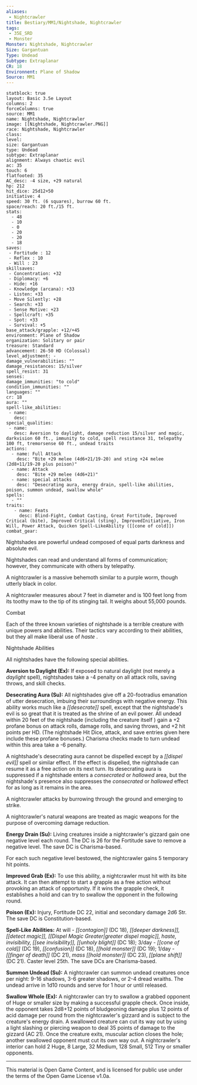```yaml
---
aliases:
 - Nightcrawler
title: Bestiary/MM1/Nightshade, Nightcrawler
tags: 
 - 35E_SRD
 - Monster
Monster: Nightshade, Nightcrawler
Size: Gargantuan
Type: Undead
Subtype: Extraplanar
CR: 18
Environnent: Plane of Shadow
Source: MM1
---
```


```statblock
statblock: true
layout: Basic 3.5e Layout
columns: 2
forceColumns: true
source: MM1 
name: Nightshade, Nightcrawler
image: [[Nightshade, Nightcrawler.PNG]]
race: Nightshade, Nightcrawler
class: 
level: 
size: Gargantuan
type: Undead
subtype: Extraplanar
alignment: Always chaotic evil
ac: 35
touch: 6
flatfooted: 35
AC_desc: -4 size, +29 natural
hp: 212
hit_dice: 25d12+50
initiative: 4
speed: 30 ft. (6 squares), burrow 60 ft.
space/reach: 20 ft./15 ft.
stats:
  - 48
  - 10
  - 0
  - 20
  - 20
  - 18
saves:
 - Fortitude : 12
 - Reflex : 10
 - Will : 23
skillsaves:
 - Concentration: +32
 - Diplomacy: +6
 - Hide: +16
 - Knowledge (arcana): +33
 - Listen: +33
 - Move Silently: +28
 - Search: +33
 - Sense Motive: +23
 - Spellcraft: +35
 - Spot: +33
 - Survival: +5
base_attack/grapple: +12/+45
environment: Plane of Shadow
organization: Solitary or pair
treasure: Standard
advancement: 26-50 HD (Colossal)
level_adjustment: -
damage_vulnerabilities: ""
damage_resistances: 15/silver
spell_resist: 31
senses: 
damage_immunities: "to cold"
condition_immunities: ""
languages: ""
cr: 18
aura: ""
spell-like_abilities:
 - name: 
   desc: 
special_qualities:
 - name:
   desc: Aversion to daylight, damage reduction 15/silver and magic, darkvision 60 ft., immunity to cold, spell resistance 31, telepathy 100 ft, tremorsense 60 ft., undead traits
actions:
  - name: Full Attack
    desc: "Bite +29 melee (4d6+21/19-20) and sting +24 melee (2d8+11/19-20 plus poison)"
  - name: Attack
    desc: "Bite +29 melee (4d6+21)"
  - name: special attacks
    desc: "Desecrating aura, energy drain, spell-like abilities, poison, summon undead, swallow whole"
spells:
  - ""
traits:
   - name: Feats
     desc: Blind-Fight, Combat Casting, Great Fortitude, Improved Critical (bite), Improved Critical (sting), ImprovedInitiative, Iron Will, Power Attack, Quicken Spell-LikeAbility ([[cone of cold]])
combat_gear:  
```


Nightshades are powerful undead composed of equal parts darkness and absolute evil.

Nightshades can read and understand all forms of communication; however, they communicate with others by telepathy.

A nightcrawler is a massive behemoth similar to a purple worm, though utterly black in color.

A nightcrawler measures about 7 feet in diameter and is 100 feet long from its toothy maw to the tip of its stinging tail. It weighs about 55,000 pounds.

Combat

Each of the three known varieties of nightshade is a terrible creature with unique powers and abilities. Their tactics vary according to their abilities, but they all make liberal use of *haste* .

Nightshade Abilities

All nightshades have the following special abilities.


**Aversion to Daylight (Ex):** If exposed to natural daylight (not merely a *daylight* spell), nightshades take a -4 penalty on all attack rolls, saving throws, and skill checks.


**Desecrating Aura (Su):** All nightshades give off a 20-footradius emanation of utter desecration, imbuing their surroundings with negative energy. This ability works much like a *[[desecrate]]* spell, except that the nightshade's evil is so great that it is treated as the shrine of an evil power. All undead within 20 feet of the nightshade (including the creature itself ) gain a +2 profane bonus on attack rolls, damage rolls, and saving throws, and +2 hit points per HD. (The nightshade Hit Dice, attack, and save entries given here include these profane bonuses.) Charisma checks made to turn undead within this area take a -6 penalty.

A nightshade's desecrating aura cannot be dispelled except by a *[[dispel evil]]* spell or similar effect. If the effect is dispelled, the nightshade can resume it as a free action on its next turn. Its desecrating aura is suppressed if a nightshade enters a *consecrated* or *hallowed* area, but the nightshade's presence also suppresses the *consecrated* or *hallowed* effect for as long as it remains in the area.

A nightcrawler attacks by burrowing through the ground and emerging to strike.

A nightcrawler's natural weapons are treated as magic weapons for the purpose of overcoming damage reduction.


**Energy Drain (Su):** Living creatures inside a nightcrawler's gizzard gain one negative level each round. The DC is 26 for the Fortitude save to remove a negative level. The save DC is Charisma-based.

For each such negative level bestowed, the nightcrawler gains 5 temporary hit points.


**Improved Grab (Ex):** To use this ability, a nightcrawler must hit with its bite attack. It can then attempt to start a grapple as a free action without provoking an attack of opportunity. If it wins the grapple check, it establishes a hold and can try to swallow the opponent in the following round.


**Poison (Ex):** Injury, Fortitude DC 22, initial and secondary damage 2d6 Str. The save DC is Constitution-based.


**Spell-Like Abilities:** At will - *[[contagion]]* (DC 18), *[[deeper darkness]], [[detect magic]], [[Dispel Magic Greater|greater dispel magic]], haste, invisibility, [[see invisibility]], [[unholy blight]]* (DC 18); 3/day - *[[cone of cold]]* (DC 19), *[[confusion]]* (DC 18), *[[hold monster]]* (DC 19); 1/day - *[[finger of death]]* (DC 21), *mass [[hold monster]]* (DC 23), *[[plane shift]]* (DC 21). Caster level 25th. The save DCs are Charisma-based.


**Summon Undead (Su):** A nightcrawler can summon undead creatures once per night: 9-16 shadows, 3-6 greater shadows, or 2-4 dread wraiths. The undead arrive in 1d10 rounds and serve for 1 hour or until released.


**Swallow Whole (Ex):** A nightcrawler can try to swallow a grabbed opponent of Huge or smaller size by making a successful grapple check. Once inside, the opponent takes 2d8+12 points of bludgeoning damage plus 12 points of acid damage per round from the nightcrawler's gizzard and is subject to the creature's energy drain. A swallowed creature can cut its way out by using a light slashing or piercing weapon to deal 35 points of damage to the gizzard (AC 21). Once the creature exits, muscular action closes the hole; another swallowed opponent must cut its own way out. A nightcrawler's interior can hold 2 Huge, 8 Large, 32 Medium, 128 Small, 512 Tiny or smaller opponents.

---

This material is Open Game Content, and is licensed for public use under the terms of the Open Game License v1.0a.
